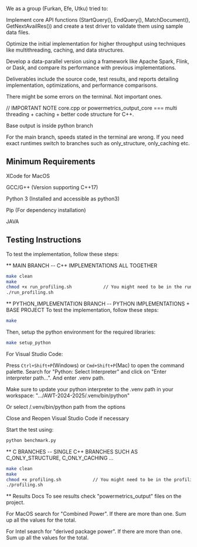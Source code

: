 We as a group (Furkan, Efe, Utku) tried to:

Implement core API functions (StartQuery(), EndQuery(), MatchDocument(), GetNextAvailRes()) and create a test driver to validate them using sample data files.

Optimize the initial implementation for higher throughput using techniques like multithreading, caching, and data structures.

Develop a data-parallel version using a framework like Apache Spark, Flink, or Dask, and compare its performance with previous implementations.

Deliverables include the source code, test results, and reports detailing implementation, optimizations, and performance comparisons.

There might be some errors on the terminal. Not important ones.

// IMPORTANT NOTE
core.cpp or powermetrics_output_core === multi threading + caching + better code structure for C++.

Base output is inside python branch

For the main branch, speeds stated in the terminal are wrong. If you need exact runtimes switch to branches such as only_structure, only_caching etc.

## Minimum Requirements

XCode for MacOS

GCC/G++ (Version supporting C++17)

Python 3 (Installed and accessible as python3)

Pip (For dependency installation)

JAVA

## Testing Instructions

To test the implementation, follow these steps:

\*\* MAIN BRANCH -- C++ IMPLEMENTATIONS ALL TOGETHER

```bash
make clean
make
chmod +x run_profiling.sh            // You might need to be in the run_profiling.sh directory
./run_profiling.sh
```

\*\* PYTHON_IMPLEMENTATION BRANCH -- PYTHON IMPLEMENTATIONS + BASE PROJECT
To test the implementation, follow these steps:

```bash
make
```

Then, setup the python environment for the required libraries:

```bash
make setup_python
```

For Visual Studio Code:

Press `Ctrl+Shift+P`(Windows) or `Cmd+Shift+P`(Mac) to open the command palette.
Search for "Python: Select Interpreter" and click on "Enter interpreter path...". And enter .venv path.

Make sure to update your python interpreter to the .venv path in your workspace:
".../AWT-2024-2025/.venv/bin/python"

Or select /.venv/bin/python path from the options

Close and Reopen Visual Studio Code if necessary

Start the test using:

```bash
python benchmark.py
```

\*\* C BRANCHES -- SINGLE C++ BRANCHES SUCH AS C_ONLY_STRUCTURE, C_ONLY_CACHING ...

```bash
make clean
make
chmod +x profiling.sh            // You might need to be in the profiling.sh directory
./profiling.sh
```

\*\* Results Docs
To see results check "powermetrics_output" files on the project.

For MacOS search for "Combined Power". If there are more than one. Sum up all the values for the total.

For Intel search for "derived package power". If there are more than one. Sum up all the values for the total.

